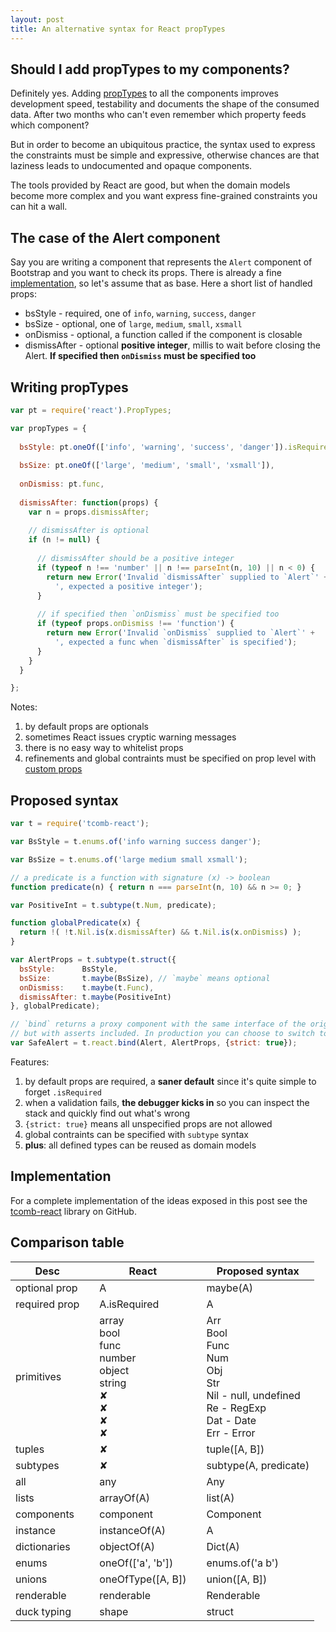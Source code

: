 ```yaml
---
layout: post
title: An alternative syntax for React propTypes
---
```


## Should I add propTypes to my components?

Definitely yes. Adding [propTypes](http://facebook.github.io/react/docs/reusable-components.html) to all the components improves development speed, testability and documents the shape of the consumed data. After two months who can't even remember which property feeds which component?

But in order to become an ubiquitous practice, the syntax used to express the constraints must
be simple and expressive, otherwise chances are that laziness leads to undocumented and opaque components.

The tools provided by React are good, but when the domain models become more complex and you want express
fine-grained constraints you can hit a wall.

## The case of the Alert component

Say you are writing a component that represents the `Alert` component of Bootstrap and you want to check its props.
There is already a fine [implementation](http://react-bootstrap.github.io), so let's assume that as base. Here a short list of handled props:

- bsStyle - required, one of `info`, `warning`, `success`, `danger`
- bsSize - optional, one of `large`, `medium`, `small`, `xsmall`
- onDismiss - optional, a function called if the component is closable
- dismissAfter - optional **positive integer**, millis to wait before closing the Alert. **If specified then `onDismiss` must be specified too**


## Writing propTypes

```javascript
var pt = require('react').PropTypes;

var propTypes = {
  
  bsStyle: pt.oneOf(['info', 'warning', 'success', 'danger']).isRequired,
  
  bsSize: pt.oneOf(['large', 'medium', 'small', 'xsmall']),
  
  onDismiss: pt.func,
  
  dismissAfter: function(props) {
    var n = props.dismissAfter;
    
    // dismissAfter is optional
    if (n != null) {
      
      // dismissAfter should be a positive integer
      if (typeof n !== 'number' || n !== parseInt(n, 10) || n < 0) {
        return new Error('Invalid `dismissAfter` supplied to `Alert`' + 
          ', expected a positive integer');
      }
      
      // if specified then `onDismiss` must be specified too
      if (typeof props.onDismiss !== 'function') {
        return new Error('Invalid `onDismiss` supplied to `Alert`' + 
          ', expected a func when `dismissAfter` is specified');
      }
    }
  }

};
```

Notes:

1. by default props are optionals
2. sometimes React issues cryptic warning messages
3. there is no easy way to whitelist props
4. refinements and global contraints must be specified on prop level with [custom props](http://facebook.github.io/react/docs/reusable-components.html)

## Proposed syntax

```js
var t = require('tcomb-react');

var BsStyle = t.enums.of('info warning success danger');

var BsSize = t.enums.of('large medium small xsmall');

// a predicate is a function with signature (x) -> boolean
function predicate(n) { return n === parseInt(n, 10) && n >= 0; }

var PositiveInt = t.subtype(t.Num, predicate);

function globalPredicate(x) {
  return !( !t.Nil.is(x.dismissAfter) && t.Nil.is(x.onDismiss) );
}

var AlertProps = t.subtype(t.struct({
  bsStyle:      BsStyle,
  bsSize:       t.maybe(BsSize), // `maybe` means optional
  onDismiss:    t.maybe(t.Func),
  dismissAfter: t.maybe(PositiveInt)
}, globalPredicate);

// `bind` returns a proxy component with the same interface of the original component 
// but with asserts included. In production you can choose to switch to the original one
var SafeAlert = t.react.bind(Alert, AlertProps, {strict: true});
```

Features:

1. by default props are required, a **saner default** since it's quite simple to forget `.isRequired`
2. when a validation fails, **the debugger kicks in** so you can inspect the stack and quickly find out what's wrong
3. `{strict: true}` means all unspecified props are not allowed
4. global contraints can be specified with `subtype` syntax
5. **plus**: all defined types can be reused as domain models

## Implementation

For a complete implementation of the ideas exposed in this post see the [tcomb-react](https://github.com/gcanti/tcomb-react) library on GitHub.

## Comparison table

<table class="table">
  <thead>
    <th>Desc<th>
    <th>React<th>
    <th>Proposed syntax</th>
  </thead>
  <tbody>
    <tr>
      <td>optional prop<td>
      <td>A<td>
      <td>maybe(A)</td>
    </tr>
    <tr>
      <td>required prop<td>
      <td>A.isRequired<td>
      <td>A</td>
    </tr>
    <tr>
      <td>primitives<td>
      <td>
        array<br/>
        bool<br/>
        func<br/>
        number<br/>
        object<br/>
        string<br/>
        &#10008;<br/>
        &#10008;<br/>
        &#10008;<br/>
        &#10008;<br/>
      <td>
      <td>
        Arr<br/>
        Bool<br/>
        Func<br/>
        Num<br/>
        Obj<br/>
        Str<br/>
        Nil - <span class="text-muted">null, undefined</span><br/>
        Re - <span class="text-muted">RegExp</span><br/>
        Dat - <span class="text-muted">Date</span><br/>
        Err - <span class="text-muted">Error</span><br/>
      </td>
    </tr>
    <tr>
      <td>tuples<td>
      <td>&#10008;<td>
      <td>tuple([A, B])</td>
    </tr>
    <tr class="success">
      <td>subtypes<td>
      <td>&#10008;<td>
      <td>subtype(A, predicate)</td>
    </tr>
    <tr>
      <td>all<td>
      <td>any<td>
      <td>Any</td>
    </tr>
    <tr>
      <td>lists<td>
      <td>arrayOf(A)<td>
      <td>list(A)</td>
    </tr>
    <tr>
      <td>components<td>
      <td>component<td>
      <td>Component</td>
    </tr>
    <tr>
      <td>instance<td>
      <td>instanceOf(A)<td>
      <td>A</td>
    </tr>
    <tr>
      <td>dictionaries<td>
      <td>objectOf(A)<td>
      <td>Dict(A)</td>
    </tr>
    <tr>
      <td>enums<td>
      <td>oneOf(['a', 'b'])<td>
      <td>enums.of('a b')</td>
    </tr>
    <tr>
      <td>unions<td>
      <td>oneOfType([A, B])<td>
      <td>union([A, B])</td>
    </tr>
    <tr>
      <td>renderable<td>
      <td>renderable<td>
      <td>Renderable</td>
    </tr>
    <tr>
      <td>duck typing<td>
      <td>shape<td>
      <td>struct</td>
    </tr>
  </tbody>
</table>

